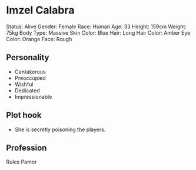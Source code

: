 # Imzel Calabra

Status: Alive
Gender: Female
Race: Human
Age: 33
Height: 159cm
Weight: 75kg
Body Type: Massive
Skin Color: Blue
Hair: Long
Hair Color: Amber
Eye Color: Orange
Face: Rough

## Personality

- Cantakerous
- Preoccupied
- Wishful
- Dedicated
- Impressionable

## Plot hook

- She is secretly poisoning the players.

## Profession
Rules Pamor